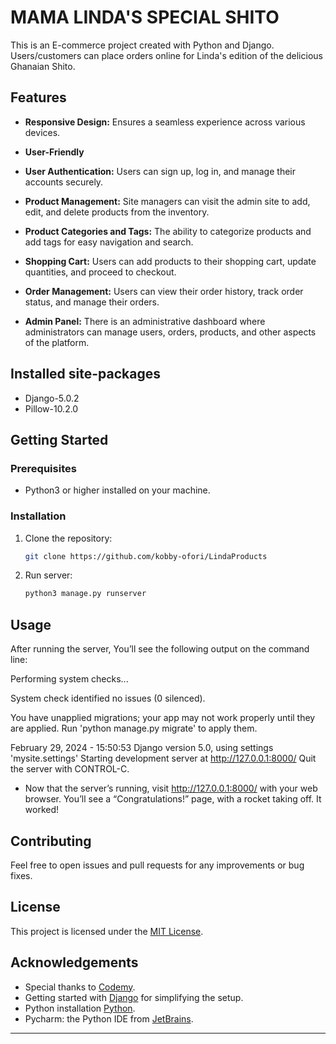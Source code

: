 # MAMA LINDA'S SPECIAL SHITO

This is an E-commerce project created with Python and Django. 
Users/customers can place orders online for Linda's edition of the delicious Ghanaian Shito. 

## Features

- **Responsive Design:** Ensures a seamless experience across various devices.
- **User-Friendly**
- **User Authentication:** Users can sign up, log in, and manage their accounts securely.

- **Product Management:** Site managers can visit the admin site to add, edit, and delete products from the inventory.

- **Product Categories and Tags:** The ability to categorize products and add tags for easy navigation and search.

- **Shopping Cart:** Users can add products to their shopping cart, update quantities, and proceed to checkout.

- **Order Management:** Users can view their order history, track order status, and manage their orders.

- **Admin Panel:** There is an administrative dashboard where administrators can manage users, orders, products, 
and other aspects of the platform.

## Installed site-packages

- Django-5.0.2
- Pillow-10.2.0

## Getting Started

### Prerequisites

- Python3 or higher installed on your machine.

### Installation

1. Clone the repository:

   ```bash
   git clone https://github.com/kobby-ofori/LindaProducts
   ```

2. Run server:

   ```bash
   python3 manage.py runserver
   ```

## Usage

After running the server, You’ll see the following output on the command line:

Performing system checks...

System check identified no issues (0 silenced).

You have unapplied migrations; your app may not work properly until they are applied.
Run 'python manage.py migrate' to apply them.

February 29, 2024 - 15:50:53
Django version 5.0, using settings 'mysite.settings'
Starting development server at http://127.0.0.1:8000/
Quit the server with CONTROL-C.

- Now that the server’s running, visit http://127.0.0.1:8000/ with your web browser. You’ll see a “Congratulations!” page, with a rocket taking off. It worked!


## Contributing

Feel free to open issues and pull requests for any improvements or bug fixes.

## License

This project is licensed under the [MIT License](LICENSE).

## Acknowledgements

- Special thanks to [Codemy](https://www.youtube.com/@Codemycom).
- Getting started with [Django](https://www.djangoproject.com/start/) for simplifying the setup.
- Python installation [Python](https://www.python.org/downloads/).
- Pycharm: the Python IDE from [JetBrains](https://www.jetbrains.com/products/compare/?product=pycharm&product=pycharm-ce).

---
